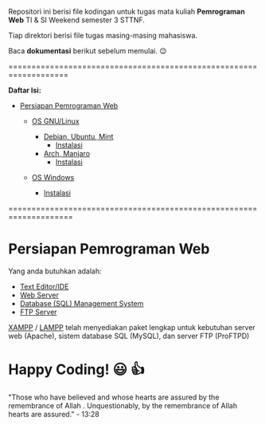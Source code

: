 Repositori ini berisi file kodingan untuk tugas mata kuliah **Pemrograman Web** TI & SI Weekend semester 3 STTNF.

Tiap direktori berisi file tugas masing-masing mahasiswa.

Baca **dokumentasi** berikut sebelum memulai. :wink:

===================================================================

**Daftar Isi:**
- [Persiapan Pemrograman Web](https://github.com/WeekNF17/TugasWeb/blob/master/README.md#persiapan-pemrograman-web)
  - [OS GNU/Linux](#)
    - [Debian, Ubuntu, Mint](#)
      - [Instalasi](#)
    - [Arch, Manjaro](#)
      - [Instalasi](#)
      
  - [OS Windows](#)
    - [Instalasi](#)

====================================================================
# Persiapan Pemrograman Web

Yang anda butuhkan adalah:
- [Text Editor/IDE](https://alternativeto.net/software/vim/)
- [Web Server](https://alternativeto.net/software/apache/)
- [Database (SQL) Management System](https://alternativeto.net/software/postgressql/)
- [FTP Server](https://alternativeto.net/software/proftpd/)

[XAMPP](https://www.apachefriends.org/download.html) / [LAMPP](https://www.apachefriends.org/download.html) telah menyediakan paket lengkap untuk kebutuhan server web (Apache), sistem database SQL (MySQL), dan server FTP (ProFTPD)

# Happy Coding! :smiley: :thumbsup:



"Those who have believed and whose hearts are assured by the remembrance of Allah . Unquestionably, by the remembrance of Allah hearts are assured." - 13:28
